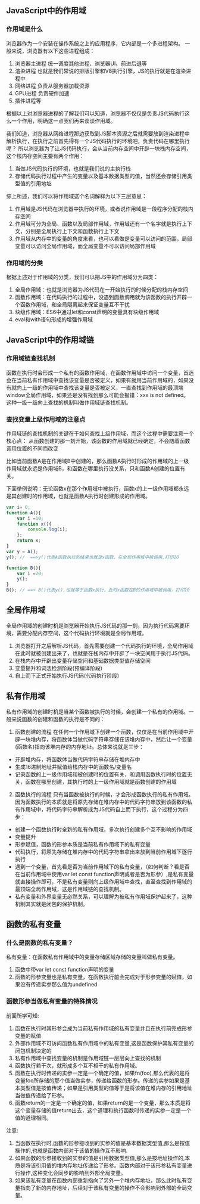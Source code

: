 ## JavaScript中的作用域

### 作用域是什么
浏览器作为一个安装在操作系统之上的应用程序，它内部是一个多进程架构。
一般来说，浏览器有以下这些进程组成：
1. 浏览器主进程 统一调度其他进程、浏览器UI、前进后退等
2. 渲染进程 也就是我们常说的排版引擎和V8执行引擎，JS的执行就是在渲染进程中
3. 网络进程 负责从服务器加载资源
4. GPU进程 负责硬件加速
5. 插件进程等

根据以上对浏览器进程的了解我们可以知道，浏览器不仅仅是负责JS代码执行这么一个作用，明确这一点我们再来谈谈作用域。

我们知道，浏览器从网络进程那边获取到JS脚本资源之后就需要放到渲染进程中解析执行，在执行之前首先得有一个JS代码执行的环境吧，负责代码在哪里执行呢？
所以浏览器为了让JS代码执行，会从当前内存空间中开辟一块栈内存空间，这个栈内存空间主要有两个作用：
1. 当做JS代码执行的环境，也就是我们说的主执行栈
2. 存储代码执行过程中产生的变量以及基本数据类型的值，当然还会存储引用类型值的引用地址

综上所述，我们可以将作用域这个名词解释为以下三层意思：
1. 作用域是JS代码在浏览器中执行的环境，或者说作用域是一段程序分配的栈内存空间
2. 作用域可分为全局、函数以及局部作用域，作用域还有一个名字就是执行上下文，分别是全局执行上下文和函数执行上下文
3. 作用域从内存中的变量的角度来看，也可以看做是变量可以访问的范围，局部变量可以访问全局作用域，而全局变量不可以访问局部作用域

### 作用域的分类
根据上述对于作用域的分类，我们可以把JS中的作用域分为四类：
1. 全局作用域：也就是浏览器为JS代码在一开始执行的时候分配的栈内存空间
2. 函数作用域：在代码执行的过程中，没遇到函数调用就为该函数的执行开辟一个函数作用域，和全局隔离起来保证变量互不干扰
3. 块级作用域：ES6中通过let和const声明的变量具有块级作用域
4. eval和with语句形成的增强作用域


## JavaScript中的作用域链

### 作用域链查找机制
函数在执行时会形成一个私有的函数作用域，在函数作用域中访问一个变量，首选会在当前私有作用域中查找该变量是否被定义，如果有就用当前作用域的，如果没有就向上一级的作用域中查找该变量是否被定义，一直查找到作用域的最顶端window全局作用域，如果还是没有找到那么可能会报错：xxx is not defined。这种一级一级向上查找的机制叫做作用域链查找机制。

### 查找变量上级作用域的注意点
作用域链的查找机制的关键在于如何查找上级作用域，而这个过程中需要注意一个核心点：
从函数创建的那一刻开始，该函数的作用域就已经确定，不会随着函数调用位置的不同而改变

比如当前函数A是在作用域B中创建的，那么函数A执行时形成的作用域的上一级作用域就永远是作用域B，和函数在哪里执行没关系，只和函数A创建的位置有关。

下面举例说明：无论函数x在那个作用域中被执行，函数x的上一级作用域都永远是其创建时的作用域，也就是函数A执行时创建形成的作用域。
```js
var i= 0;
function A(){
	var i =10;
	function x(){
		console.log(i);
	};
	return x;
}
var y = A();
y(); //  ==>y()代表A函数执行的结果也就是x函数，在全局作用域中被调用,打印10

function B(){
	var i =20;
	y();
}
B(); // ==> B()代表y(),也就等于函数x执行，此时x函数在B的作用域中被调用，打印10
```



## 全局作用域
全局作用域的创建时机是浏览器开始执行JS代码的那一刻，因为执行代码需要环境，需要分配内存空间，这个代码执行环境就是全局作用域。
1. 浏览器打开之后解析JS代码，首先需要创建一个代码执行的环境，全局作用域在此时就被创建出来了，也就是在栈内存中开辟了一块空间用于执行JS代码。
2. 在栈内存中开辟出变量存储空间和基础数据类型值存储空间
3. 变量提升和词法检测阶段(预编译阶段)
4. 自上而下正式开始执行JS代码(代码执行阶段)

## 私有作用域
私有作用域的创建时机是当某个函数被执行的时候，会创建一个私有的作用域。一般来说函数的创建和函数的执行是不同的：

1. 函数创建的流程
在任何一个作用域下创建一个函数，仅仅是在当前作用域中开辟一块堆内存，将函数体当做代码字符串存储在该堆内存中，然后让一个变量(函数名)指向该堆内存的内存地址。总体来说就是三步：
+ 开辟堆内存，将函数体当做代码字符串存储在堆内存中
+ 生成16进制地址并赋值给栈内存中的函数名/变量名
+ 记录函数的上一级作用域和被创建时的位置有关，和调用函数执行时的位置无关，函数在哪里创建，其执行时的上一级作用域就是函数创建的作用域

2. 函数执行的流程
只有当函数被执行的时候，才会形成函数执行的私有作用域。因为函数执行的本质就是将原先存储在堆内存中的代码字符串放到该函数的私有作用域中，将代码字符串解析成为JS代码自上而下执行，这个过程分为四步：
+ 创建一个函数执行时全新的私有作用域，多次执行创建多个互不影响的作用域
+ 变量提升
+ 形参赋值，函数的形参本质是当前私有作用域下的私有变量
+ 代码执行，将原先存储在堆内存中的代码字符串拿出来放到当前作用域下逐行执行
+ 遇到一个变量，首先看是否为当前作用域下的私有变量，（如何判断？看是否在当前作用域中使用var let const function声明或者是否为形参）,是私有变量就直接操作即可，不是私有变量则向上级作用域中查找，直至查找到作用域的最顶端全局作用域，这是作用域链的查找机制。
+ 私有变量和外界变量无必然关系，可以理解为被私有作用域保护起来了，这种机制其实就是闭包的保护机制。


## 函数的私有变量

### 什么是函数的私有变量？
私有变量：在函数私有作用域中的变量存储区域存储的变量叫做私有变量。
1. 函数中带var let const function声明的变量
2. 函数的形参变量也是私有变量，在函数执行前会完成对于形参变量的赋值，如果没有传递实参那么值为undefined

### 函数形参当做私有变量的特殊情况
前面所学可知:
1. 函数在执行时其形参会成为当前私有作用域的私有变量并且在执行前完成形参变量的赋值
2. 外部作用域不可访问函数私有作用域中的私有变量,这是函数保护其私有变量的闭包机制决定的
3. 私有作用域中查找变量的机制是作用域链一层层向上查找的机制
4. 函数执行若干次，就形成多个互不相干的私有作用域。
5. 函数在执行时传递的实参一定是一个确定的值，如果fn(foo),那么代表的是将变量foo所存储的那个值当做实参，传递给函数的形参。传递的实参如果是基本类型值是按值传递；如果是引用类型的值等于是将该值在堆内存的引用地址当做值传递给了形参。
6. 函数return的一定是一个确定的值，如果return的是一个变量，那么本质是将这个变量存储的值return出去，这个道理和执行函数时传递的实参一定是一个值的道理相同。

注意:
1. 当函数在执行时,函数的形参接收到的实参的值是基本数据类型值,那么是按值操作的,也就是函数内部对于该值的操作互不影响.
2. 如果函数的形参接收到的实参的值是引用数据类型值,那么是按地址操作的,本质是将该引用值的堆内存地址传递给了形参。函数内部对于该形参私有变量进行操作,这种变化会同步的影响到外部全局变量。
3. 如果该私有变量在函数内部重新指向了另外一个堆内存地址，那么此时私有变量指向了新的内存地址，后续对于该私有变量的操作不会影响到外部的全局变量。

